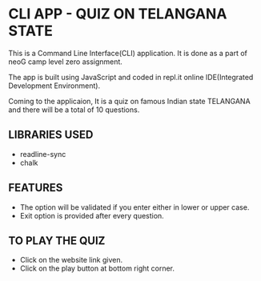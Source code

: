 # CLI APP - QUIZ ON TELANGANA STATE

This is a Command Line Interface(CLI) application. It is done as a part of neoG camp level zero assignment.

The app is built using JavaScript and coded in repl.it online IDE(Integrated Development Environment).

Coming to the applicaion, It is a quiz on famous Indian state TELANGANA and there will be a total of 10 questions.

## LIBRARIES USED
* readline-sync
* chalk


## FEATURES
* The option will be validated if you enter either in lower or upper case.
* Exit option is provided after every question.

## TO PLAY THE QUIZ
* Click on the website link given.
* Click on the play button at bottom right corner.

